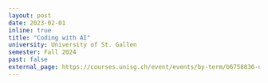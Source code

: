 ```yaml
---
layout: post
date: 2023-02-01
inline: true
title: "Coding with AI"
university: University of St. Gallen
semester: Fall 2024
past: false
external_page: https://courses.unisg.ch/event/events/by-term/b6758836-d1d0-4731-a030-852322ebc880/14660192
---
```

